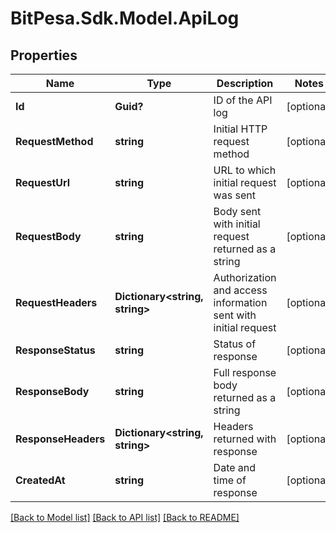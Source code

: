 # BitPesa.Sdk.Model.ApiLog
## Properties

Name | Type | Description | Notes
------------ | ------------- | ------------- | -------------
**Id** | **Guid?** | ID of the API log | [optional] 
**RequestMethod** | **string** | Initial HTTP request method | [optional] 
**RequestUrl** | **string** | URL to which initial request was sent | [optional] 
**RequestBody** | **string** | Body sent with initial request returned as a string | [optional] 
**RequestHeaders** | **Dictionary&lt;string, string&gt;** | Authorization and access information sent with initial request | [optional] 
**ResponseStatus** | **string** | Status of response | [optional] 
**ResponseBody** | **string** | Full response body returned as a string | [optional] 
**ResponseHeaders** | **Dictionary&lt;string, string&gt;** | Headers returned with response | [optional] 
**CreatedAt** | **string** | Date and time of response | [optional] 

[[Back to Model list]](../README.md#documentation-for-models) [[Back to API list]](../README.md#documentation-for-api-endpoints) [[Back to README]](../README.md)

